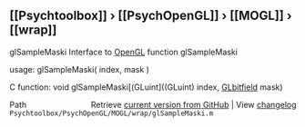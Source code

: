 ## [[Psychtoolbox]] &#8250; [[PsychOpenGL]] &#8250; [[MOGL]] &#8250; [[wrap]]

glSampleMaski  Interface to [OpenGL](OpenGL) function glSampleMaski  
  
usage:  glSampleMaski( index, mask )  
  
C function:  void glSampleMaski[(GLuint]((GLuint) index, [GLbitfield](GLbitfield) mask)  




<div class="code_header" style="text-align:right;">
  <span style="float:left;">Path&nbsp;&nbsp;</span> <span class="counter">Retrieve <a href=
  "https://raw.github.com/Psychtoolbox-3/Psychtoolbox-3/beta/Psychtoolbox/PsychOpenGL/MOGL/wrap/glSampleMaski.m">current version from GitHub</a> | View <a href=
  "https://github.com/Psychtoolbox-3/Psychtoolbox-3/commits/beta/Psychtoolbox/PsychOpenGL/MOGL/wrap/glSampleMaski.m">changelog</a></span>
</div>
<div class="code">
  <code>Psychtoolbox/PsychOpenGL/MOGL/wrap/glSampleMaski.m</code>
</div>

